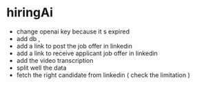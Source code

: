 # hiringAi

- change openai key because it s expired
- add db ,
- add a link to post the job offer in linkedin
- add a link to receive applicant job offer in linkedin
- add the video transcription
- split well the data
- fetch the right candidate from linkedin ( check the limitation )

